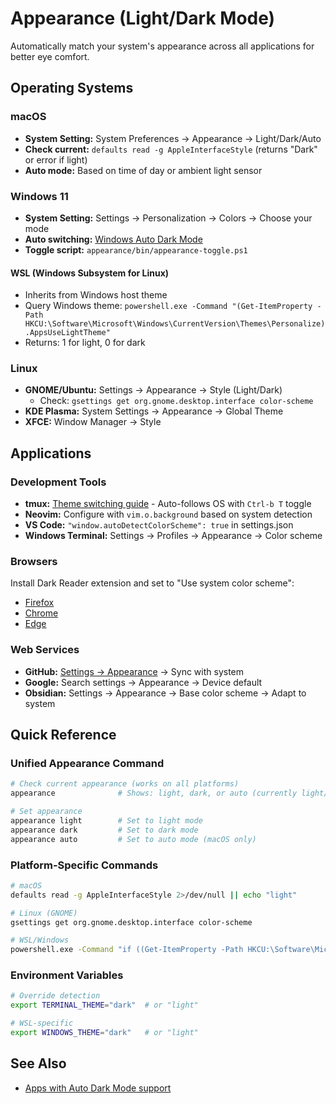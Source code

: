 # Appearance (Light/Dark Mode)

Automatically match your system's appearance across all applications for better eye comfort.

## Operating Systems

### macOS
- **System Setting:** System Preferences → Appearance → Light/Dark/Auto
- **Check current:** `defaults read -g AppleInterfaceStyle` (returns "Dark" or error if light)
- **Auto mode:** Based on time of day or ambient light sensor

### Windows 11
- **System Setting:** Settings → Personalization → Colors → Choose your mode
- **Auto switching:** [Windows Auto Dark Mode](https://github.com/AutoDarkMode/Windows-Auto-Night-Mode)
- **Toggle script:** `appearance/bin/appearance-toggle.ps1`

#### WSL (Windows Subsystem for Linux)
- Inherits from Windows host theme
- Query Windows theme: `powershell.exe -Command "(Get-ItemProperty -Path HKCU:\Software\Microsoft\Windows\CurrentVersion\Themes\Personalize).AppsUseLightTheme"`
- Returns: 1 for light, 0 for dark

### Linux
- **GNOME/Ubuntu:** Settings → Appearance → Style (Light/Dark)
  - Check: `gsettings get org.gnome.desktop.interface color-scheme`
- **KDE Plasma:** System Settings → Appearance → Global Theme
- **XFCE:** Window Manager → Style

## Applications

### Development Tools
- **tmux:** [Theme switching guide](../tmux/docs/theme-switching.md) - Auto-follows OS with `Ctrl-b T` toggle
- **Neovim:** Configure with `vim.o.background` based on system detection
- **VS Code:** `"window.autoDetectColorScheme": true` in settings.json
- **Windows Terminal:** Settings → Profiles → Appearance → Color scheme

### Browsers
Install Dark Reader extension and set to "Use system color scheme":
- [Firefox](https://addons.mozilla.org/en-US/firefox/addon/darkreader/)
- [Chrome](https://chrome.google.com/webstore/detail/dark-reader/eimadpbcbfnmbkopoojfekhnkhdbieeh)
- [Edge](https://microsoftedge.microsoft.com/addons/detail/dark-reader/ifoakfbpdcdoeenechcleahebpibofpc)

### Web Services
- **GitHub:** [Settings → Appearance](https://github.com/settings/appearance) → Sync with system
- **Google:** Search settings → Appearance → Device default
- **Obsidian:** Settings → Appearance → Base color scheme → Adapt to system

## Quick Reference

### Unified Appearance Command
```bash
# Check current appearance (works on all platforms)
appearance              # Shows: light, dark, or auto (currently light/dark)

# Set appearance
appearance light        # Set to light mode
appearance dark         # Set to dark mode
appearance auto         # Set to auto mode (macOS only)
```

### Platform-Specific Commands
```bash
# macOS
defaults read -g AppleInterfaceStyle 2>/dev/null || echo "light"

# Linux (GNOME)
gsettings get org.gnome.desktop.interface color-scheme

# WSL/Windows
powershell.exe -Command "if ((Get-ItemProperty -Path HKCU:\Software\Microsoft\Windows\CurrentVersion\Themes\Personalize).AppsUseLightTheme -eq 1) {'light'} else {'dark'}"
```

### Environment Variables
```bash
# Override detection
export TERMINAL_THEME="dark"  # or "light"

# WSL-specific
export WINDOWS_THEME="dark"   # or "light"
```

## See Also
- [Apps with Auto Dark Mode support](https://github.com/AutoDarkMode/Windows-Auto-Night-Mode/wiki/Apps-with-Auto-Dark-Mode-support)